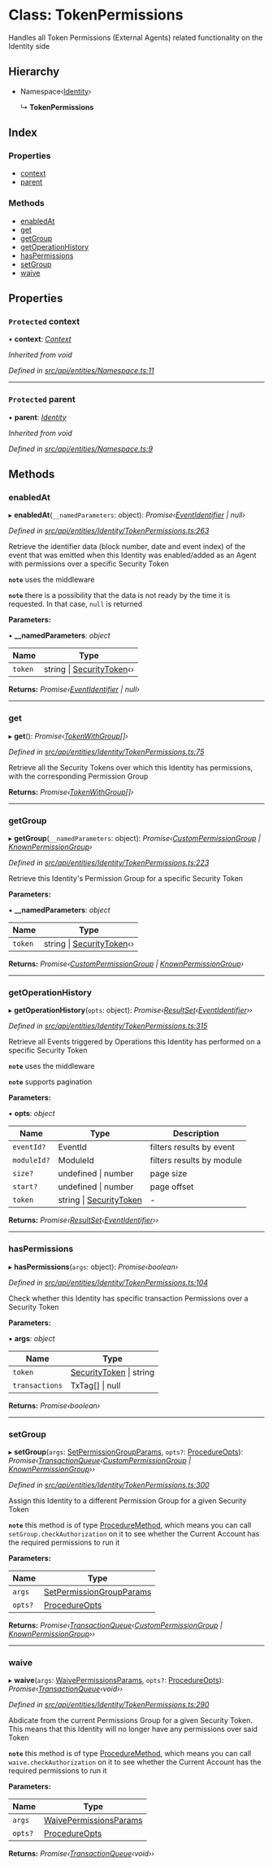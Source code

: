 # Class: TokenPermissions

Handles all Token Permissions (External Agents) related functionality on the Identity side

## Hierarchy

* Namespace‹[Identity](identity.md)›

  ↳ **TokenPermissions**

## Index

### Properties

* [context](tokenpermissions.md#protected-context)
* [parent](tokenpermissions.md#protected-parent)

### Methods

* [enabledAt](tokenpermissions.md#enabledat)
* [get](tokenpermissions.md#get)
* [getGroup](tokenpermissions.md#getgroup)
* [getOperationHistory](tokenpermissions.md#getoperationhistory)
* [hasPermissions](tokenpermissions.md#haspermissions)
* [setGroup](tokenpermissions.md#setgroup)
* [waive](tokenpermissions.md#waive)

## Properties

### `Protected` context

• **context**: *[Context](context.md)*

*Inherited from void*

*Defined in [src/api/entities/Namespace.ts:11](https://github.com/PolymathNetwork/polymesh-sdk/blob/108d588b/src/api/entities/Namespace.ts#L11)*

___

### `Protected` parent

• **parent**: *[Identity](identity.md)*

*Inherited from void*

*Defined in [src/api/entities/Namespace.ts:9](https://github.com/PolymathNetwork/polymesh-sdk/blob/108d588b/src/api/entities/Namespace.ts#L9)*

## Methods

###  enabledAt

▸ **enabledAt**(`__namedParameters`: object): *Promise‹[EventIdentifier](../interfaces/eventidentifier.md) | null›*

*Defined in [src/api/entities/Identity/TokenPermissions.ts:263](https://github.com/PolymathNetwork/polymesh-sdk/blob/108d588b/src/api/entities/Identity/TokenPermissions.ts#L263)*

Retrieve the identifier data (block number, date and event index) of the event that was emitted when this Identity was enabled/added as
  an Agent with permissions over a specific Security Token

**`note`** uses the middleware

**`note`** there is a possibility that the data is not ready by the time it is requested. In that case, `null` is returned

**Parameters:**

▪ **__namedParameters**: *object*

Name | Type |
------ | ------ |
`token` | string &#124; [SecurityToken](securitytoken.md)‹› |

**Returns:** *Promise‹[EventIdentifier](../interfaces/eventidentifier.md) | null›*

___

###  get

▸ **get**(): *Promise‹[TokenWithGroup](../interfaces/tokenwithgroup.md)[]›*

*Defined in [src/api/entities/Identity/TokenPermissions.ts:75](https://github.com/PolymathNetwork/polymesh-sdk/blob/108d588b/src/api/entities/Identity/TokenPermissions.ts#L75)*

Retrieve all the Security Tokens over which this Identity has permissions, with the corresponding Permission Group

**Returns:** *Promise‹[TokenWithGroup](../interfaces/tokenwithgroup.md)[]›*

___

###  getGroup

▸ **getGroup**(`__namedParameters`: object): *Promise‹[CustomPermissionGroup](custompermissiongroup.md) | [KnownPermissionGroup](knownpermissiongroup.md)›*

*Defined in [src/api/entities/Identity/TokenPermissions.ts:223](https://github.com/PolymathNetwork/polymesh-sdk/blob/108d588b/src/api/entities/Identity/TokenPermissions.ts#L223)*

Retrieve this Identity's Permission Group for a specific Security Token

**Parameters:**

▪ **__namedParameters**: *object*

Name | Type |
------ | ------ |
`token` | string &#124; [SecurityToken](securitytoken.md)‹› |

**Returns:** *Promise‹[CustomPermissionGroup](custompermissiongroup.md) | [KnownPermissionGroup](knownpermissiongroup.md)›*

___

###  getOperationHistory

▸ **getOperationHistory**(`opts`: object): *Promise‹[ResultSet](../interfaces/resultset.md)‹[EventIdentifier](../interfaces/eventidentifier.md)››*

*Defined in [src/api/entities/Identity/TokenPermissions.ts:315](https://github.com/PolymathNetwork/polymesh-sdk/blob/108d588b/src/api/entities/Identity/TokenPermissions.ts#L315)*

Retrieve all Events triggered by Operations this Identity has performed on a specific Security Token

**`note`** uses the middleware

**`note`** supports pagination

**Parameters:**

▪ **opts**: *object*

Name | Type | Description |
------ | ------ | ------ |
`eventId?` | EventId | filters results by event |
`moduleId?` | ModuleId | filters results by module |
`size?` | undefined &#124; number | page size |
`start?` | undefined &#124; number | page offset  |
`token` | string &#124; [SecurityToken](securitytoken.md) | - |

**Returns:** *Promise‹[ResultSet](../interfaces/resultset.md)‹[EventIdentifier](../interfaces/eventidentifier.md)››*

___

###  hasPermissions

▸ **hasPermissions**(`args`: object): *Promise‹boolean›*

*Defined in [src/api/entities/Identity/TokenPermissions.ts:104](https://github.com/PolymathNetwork/polymesh-sdk/blob/108d588b/src/api/entities/Identity/TokenPermissions.ts#L104)*

Check whether this Identity has specific transaction Permissions over a Security Token

**Parameters:**

▪ **args**: *object*

Name | Type |
------ | ------ |
`token` | [SecurityToken](securitytoken.md) &#124; string |
`transactions` | TxTag[] &#124; null |

**Returns:** *Promise‹boolean›*

___

###  setGroup

▸ **setGroup**(`args`: [SetPermissionGroupParams](../interfaces/setpermissiongroupparams.md), `opts?`: [ProcedureOpts](../interfaces/procedureopts.md)): *Promise‹[TransactionQueue](transactionqueue.md)‹[CustomPermissionGroup](custompermissiongroup.md) | [KnownPermissionGroup](knownpermissiongroup.md)››*

*Defined in [src/api/entities/Identity/TokenPermissions.ts:300](https://github.com/PolymathNetwork/polymesh-sdk/blob/108d588b/src/api/entities/Identity/TokenPermissions.ts#L300)*

Assign this Identity to a different Permission Group for a given Security Token

**`note`** this method is of type [ProcedureMethod](../interfaces/proceduremethod.md), which means you can call `setGroup.checkAuthorization`
  on it to see whether the Current Account has the required permissions to run it

**Parameters:**

Name | Type |
------ | ------ |
`args` | [SetPermissionGroupParams](../interfaces/setpermissiongroupparams.md) |
`opts?` | [ProcedureOpts](../interfaces/procedureopts.md) |

**Returns:** *Promise‹[TransactionQueue](transactionqueue.md)‹[CustomPermissionGroup](custompermissiongroup.md) | [KnownPermissionGroup](knownpermissiongroup.md)››*

___

###  waive

▸ **waive**(`args`: [WaivePermissionsParams](../interfaces/waivepermissionsparams.md), `opts?`: [ProcedureOpts](../interfaces/procedureopts.md)): *Promise‹[TransactionQueue](transactionqueue.md)‹void››*

*Defined in [src/api/entities/Identity/TokenPermissions.ts:290](https://github.com/PolymathNetwork/polymesh-sdk/blob/108d588b/src/api/entities/Identity/TokenPermissions.ts#L290)*

Abdicate from the current Permissions Group for a given Security Token. This means that this Identity will no longer have any permissions over said Token

**`note`** this method is of type [ProcedureMethod](../interfaces/proceduremethod.md), which means you can call `waive.checkAuthorization`
  on it to see whether the Current Account has the required permissions to run it

**Parameters:**

Name | Type |
------ | ------ |
`args` | [WaivePermissionsParams](../interfaces/waivepermissionsparams.md) |
`opts?` | [ProcedureOpts](../interfaces/procedureopts.md) |

**Returns:** *Promise‹[TransactionQueue](transactionqueue.md)‹void››*
